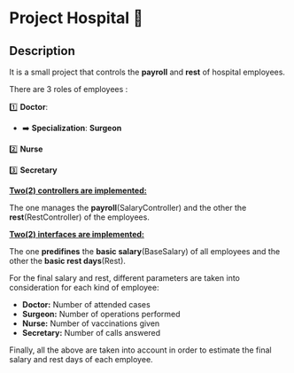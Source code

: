 # Project Hospital :hospital:

## Description
It is a small project that controls the **payroll** and **rest** of hospital employees.

There are 3 roles of employees :

1️⃣ **Doctor**:

* ➡️ **Specialization**: **Surgeon**
  
2️⃣ **Nurse**

3️⃣ **Secretary**

<u>**Two(2) controllers are implemented:**</u> 

The one manages the **payroll**(SalaryController) and the other the **rest**(RestController) of the employees.

<u>**Two(2) interfaces are implemented:**</u>

The one **predifines** the **basic salary**(BaseSalary) of all employees and the other the **basic rest days**(Rest).

For the final salary and rest, different parameters are taken into consideration for each kind of employee:

- **Doctor:**  Number of attended cases
- **Surgeon:** Number of operations performed
- **Nurse:** Number of  vaccinations given
- **Secretary:** Number of calls answered

Finally, all the above are taken into account in order to estimate the final salary and rest days of each employee.
